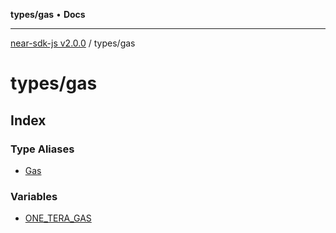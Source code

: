 **types/gas** • **Docs**

***

[near-sdk-js v2.0.0](../../packages.md) / types/gas

# types/gas

## Index

### Type Aliases

- [Gas](type-aliases/Gas.md)

### Variables

- [ONE\_TERA\_GAS](variables/ONE_TERA_GAS.md)
